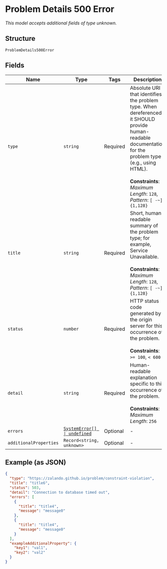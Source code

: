 
# Problem Details 500 Error

*This model accepts additional fields of type unknown.*

## Structure

`ProblemDetails500Error`

## Fields

| Name | Type | Tags | Description |
|  --- | --- | --- | --- |
| `type` | `string` | Required | Absolute URI that identifies the problem type.  When dereferenced,<br>it SHOULD provide human-readable documentation for the problem type<br>(e.g., using HTML).<br><br>**Constraints**: *Maximum Length*: `128`, *Pattern*: `[ -~]{1,128}` |
| `title` | `string` | Required | Short, human-readable summary of the problem type; for example, Service Unavailable.<br><br>**Constraints**: *Maximum Length*: `128`, *Pattern*: `[ -~]{1,128}` |
| `status` | `number` | Required | HTTP status code generated by the origin server for this occurrence of the problem.<br><br>**Constraints**: `>= 100`, `< 600` |
| `detail` | `string` | Required | Human-readable explanation specific to this occurrence of the problem.<br><br>**Constraints**: *Maximum Length*: `256` |
| `errors` | [`SystemError[] \| undefined`](../../doc/models/system-error.md) | Optional | - |
| `additionalProperties` | `Record<string, unknown>` | Optional | - |

## Example (as JSON)

```json
{
  "type": "https://zalando.github.io/problem/constraint-violation",
  "title": "title6",
  "status": 503,
  "detail": "Connection to database timed out",
  "errors": [
    {
      "title": "title4",
      "message": "message0"
    },
    {
      "title": "title4",
      "message": "message0"
    }
  ],
  "exampleAdditionalProperty": {
    "key1": "val1",
    "key2": "val2"
  }
}
```

